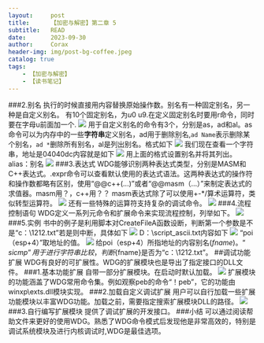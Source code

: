 ```yaml
---
layout:     post
title:      【加密与解密】第二章 5
subtitle:   READ
date:       2023-09-30
author:     Corax
header-img: img/post-bg-coffee.jpeg
catalog: true
tags:
    - 【加密与解密】
    - 【读书笔记】
---
```


###2.别名
执行的时候直接用内容替换原始操作数。别名有一种固定别名，另一种是自定义别名。
有10个固定别名，为$u0~$u9.在定义固定别名时要用r命令，同时要在字母u前面加一个.
![](https://typora-1321221957.cos.ap-shanghai.myqcloud.com/image1/202311021126648.png)
用于自定义别名的命令有3个，分别是as，ad和al。as命令可以为内存中的一些**字符串**定义别名，ad用于删除别名,`ad Name`表示删除某个别名，`ad *`删除所有别名，al是列出别名。格式如下
![](https://typora-1321221957.cos.ap-shanghai.myqcloud.com/image1/202311021126649.png)
我们现在查看一个字符串，地址是04040dc内容就是如下
![](https://typora-1321221957.cos.ap-shanghai.myqcloud.com/image1/202311021126650.png)
用上面的格式设置别名并将其列出。alias：别名
![](https://typora-1321221957.cos.ap-shanghai.myqcloud.com/image1/202311021126651.png)
###3.表达式
WDG能够识别两种表达式类型，分别是MASM和C++表达式。.expr命令可以查看默认使用的表达式语法。这两种表达式的操作符和操作数都略有区别，使用“@@c++(...)”或者“@@masm（...）”来制定表达式的求值器。masm用？，c++用？？
masm表达式除了可以使用+-*/算术运算符，类似转型运算符。
![](https://typora-1321221957.cos.ap-shanghai.myqcloud.com/image1/202311021126652.png)
还有一些特殊的运算符支持复杂的调试命令。
![](https://typora-1321221957.cos.ap-shanghai.myqcloud.com/image1/202311021126653.png)
###4.流程控制语句
WDG定义一系列元命令和扩展命令来实现流程控制，列举如下。
![](https://typora-1321221957.cos.ap-shanghai.myqcloud.com/image1/202311021126654.png)
###5.实例
书中的例子是利用脚本对CreateFileA函数设断，判断第一个参数是不是“c：\1212.txt”若是则中断，具体如下
![](https://typora-1321221957.cos.ap-shanghai.myqcloud.com/image1/202311021126655.png)
D：\script_ascii.txt内容如下
![](https://typora-1321221957.cos.ap-shanghai.myqcloud.com/image1/202311021126656.png)
“poi（esp+4）”取地址的值。
![](https://typora-1321221957.cos.ap-shanghai.myqcloud.com/image1/202311021126658.png)
给poi（esp+4）所指地址的内容别名$(fname)。“sicmp”用于进行字符串比较，判断${fname}是否为“c：\1212.txt”。
##调试功能扩展
WDG有良好的可扩展性。WDG的扩展模块也是导出了指定接口的DLL文件。
###1.基本功能扩展
自带一部分扩展模块。在启动时默认加载。
![](https://typora-1321221957.cos.ap-shanghai.myqcloud.com/image1/202311021126659.png)
扩展模块的功能涵盖了WDG常用命令集。例如观察peb的命令“！peb”，它的功能由winxp\exts.dll模块实现。
###2.加载自定义调试扩展
用户可以自行加载一些扩展功能模块以丰富WDG功能。加载之前，需要指定搜索扩展模块DLL的路径。
![](https://typora-1321221957.cos.ap-shanghai.myqcloud.com/image1/202311021126660.png)
###3.自行编写扩展模块
提供了调试扩展的开发接口。
###小结
可以通过阅读帮助文件来更好的使用WDG。熟悉了WDG命令模式后发现他是非常高效的，特别是调试系统模块及进行内核调试时,WDG是最佳选项。
